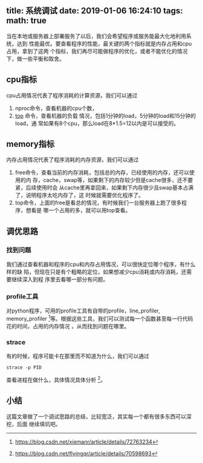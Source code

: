 title: 系统调试
date: 2019-01-06 16:24:10
tags:
math: true
---

当在本地或服务器上部署服务了以后，我们会希望程序或服务能最大化地利用系统，达到
性能最优。要查看程序的性能，最关键的两个指标就是内存占用和cpu占用，拿到了这两
个指标，我们再尽可能做程序的优化，或者不能优化的情况下，做一些平衡和取舍。

## cpu指标

cpu占用情况代表了程序消耗的计算资源，我们可以通过
1. nproc命令，查看机器的cpu个数，
2. [top](http://man7.org/linux/man-pages/man1/top.1.html) 命令，查看机器的负载
   情况，包括1分钟的load，5分钟的load和15分钟的load，通
   常如果有8个cpu，那么load在8*1.5=12以内是可以接受的。

## memory指标

内存占用情况代表了程序消耗的内存资源，我们可以通过
1. free命令，查看当前的内存消耗，包括总的内存，已经使用的内存，还可以使用的内
   存，cache，swap等，如果剩下的内存较少但是cache很多，还不要紧，后续使用时会
   从cache里再拿回来，如果剩下内存很少且swap基本占满了，说明程序太吃内存了，这
   时候就需要优化程序了。
2. top命令，上面的free是看总的情况，有时候我们一台服务器上跑了很多程序，想看是
   哪一个占用的多，就可以用top查看。

## 调优思路

### 找到问题

我们通过查看机器和程序的cpu和内存占用情况，可以很快定位哪个程序，有什么样的缺
陷，但现在只是有个粗略的定位，如果想减少cpu消耗或内存消耗，还需要继续深入到程
序里去看哪一部分有问题。

### profile工具

对python程序，可用的profile工具有自带的profile，line_profiler, memory_profiler
[^2]等。根据这些工具，我们可以测试每一个函数甚至每一行代码花的时间，占用的内存情况
，从而找到问题在哪里。

[^2]: https://blog.csdn.net/xiemanr/article/details/72763234

### strace
有的时候，程序可能卡在那里而不知道为什么，我们可以通过
```
strace -p PID
```
查看进程在做什么，具体情况具体分析 [^3]。

[^3]: https://blog.csdn.net/flyingqr/article/details/70598693

## 小结

这篇文章做了一个调试思路的总结，比较宽泛，其实每一个都有很多东西可以深挖，后面
继续填坑吧。

